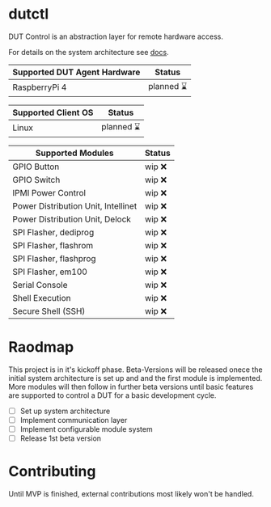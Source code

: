 # dutctl
DUT Control is an abstraction layer for remote hardware access.

For details on the system architecture see [docs](./docs).

| Supported DUT Agent Hardware | Status |
|--------------------|--------|
| RaspberryPi 4      | planned :hourglass:|

| Supported Client OS | Status |
|--------------------|--------|
| Linux              | planned :hourglass:|

| Supported Modules | Status |
|-------------------|--------|
| GPIO Button       | wip :x:|
| GPIO Switch       | wip :x:|
| IPMI Power Control | wip :x:|
| Power Distribution Unit, Intellinet       | wip :x:|
| Power Distribution Unit, Delock       | wip :x:|
| SPI Flasher, dediprog       | wip :x:|
| SPI Flasher, flashrom       | wip :x:|
| SPI Flasher, flashprog       | wip :x:|
| SPI Flasher, em100       | wip :x:|
| Serial Console       | wip :x:|
| Shell Execution       | wip :x:|
| Secure Shell (SSH)       | wip :x:|



# Raodmap
This project is in it's kickoff phase. Beta-Versions will be released onece the initial system architecture is set up and and the first module is implemented. More modules will then follow in further beta versions until basic features are supported to control a DUT for a basic development cycle.  

- [ ] Set up system architecture
- [ ] Implement communication layer
- [ ] Implement configurable module system
- [ ] Release 1st beta version

# Contributing
Until MVP is finished, external contributions most likely won't be handled.
